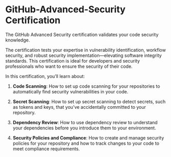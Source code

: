 # GitHub-Advanced-Security Certification

The GitHub Advanced Security certification validates your code security knowledge. 

The certification tests your expertise in vulnerability identification, workflow security, and robust security implementation—elevating software integrity standards. This certification is ideal for developers and security professionals who want to ensure the security of their code.

In this certification, you’ll learn about:

1. **Code Scanning**: How to set up code scanning for your repositories to automatically find security vulnerabilities in your code.

2. **Secret Scanning**: How to set up secret scanning to detect secrets, such as tokens and keys, that you’ve accidentally committed to your repository.

3. **Dependency Review**: How to use dependency review to understand your dependencies before you introduce them to your environment.

4. **Security Policies and Compliance**: How to create and manage security policies for your repository and how to track changes to your code to meet compliance requirements.
